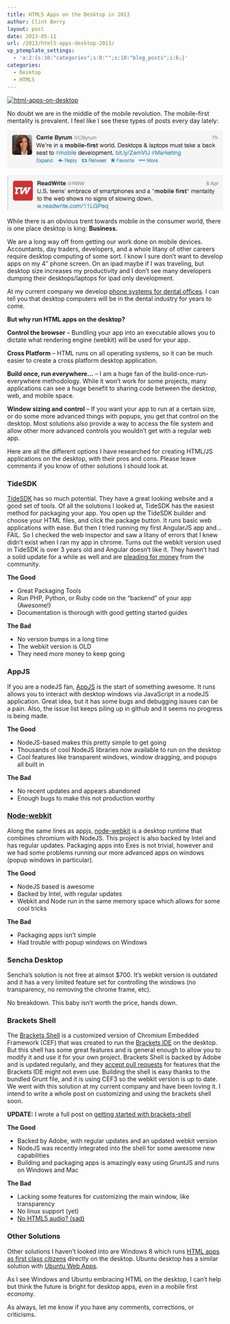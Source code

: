 ```yaml
---
title: HTML5 Apps on the Desktop in 2013
author: Clint Berry
layout: post
date: 2013-05-11
url: /2013/html5-apps-desktop-2013/
vp_ptemplate_settings:
  - 'a:2:{s:10:"categories";s:0:"";s:10:"blog_posts";i:6;}'
categories:
  - Desktop
  - HTML5
---
```

[<img src="http://clintberry.com/images/html-apps-on-desktop.jpg" alt="html-apps-on-desktop" width="379" height="286" class="alignleft size-full wp-image-923" />][1]
  
No doubt we are in the middle of the mobile revolution. The mobile-first mentality is prevalent. I feel like I see these types of posts every day lately:

![Screen Shot 2013-04-22 at 10.34.21 PM](/images/Screen-Shot-2013-04-22-at-10.34.21-PM.png)

![Screen Shot 2013-04-22 at 10.35.34 PM](/images/Screen-Shot-2013-04-22-at-10.35.34-PM.png)

While there is an obvious trent towards mobile in the consumer world, there is one place desktop is king: **Business.**<!--more-->


  
We are a long way off from getting our work done on mobile devices. Accountants, day traders, developers, and a whole litany of other careers require desktop computing of some sort. I know I sure don&#8217;t want to develop apps on my 4&#8243; phone screen. On an ipad maybe if I was traveling, but desktop size increases my productivity and I don&#8217;t see many developers dumping their desktops/laptops for ipad only development.

At my current company we develop <a href="http://getweave.com" title="Dental Phone Systems" target="_blank">phone systems for dental offices</a>. I can tell you that desktop computers will be in the dental industry for years to come.

**But why run HTML apps on the desktop?**

**Control the browser** &#8211; Bundling your app into an executable allows you to dictate what rendering engine (webkit) will be used for your app.

**Cross Platform** &#8211; HTML runs on all operating systems, so it can be much easier to create a cross platform desktop application.

**Build once, run everywhere&#8230;** &#8211; I am a huge fan of the build-once-run-everywhere methodology. While it won&#8217;t work for some projects, many applications can see a huge benefit to sharing code between the desktop, web, and mobile space.

**Window sizing and control** &#8211; If you want your app to run at a certain size, or do some more advanced things with popups, you get that control on the desktop. Most solutions also provide a way to access the file system and allow other more advanced controls you wouldn&#8217;t get with a regular web app.

Here are all the different options I have researched for creating HTML/JS applications on the desktop, with their pros and cons. Please leave comments if you know of other solutions I should look at.

### TideSDK

<a href="http://www.tidesdk.org/" title="TideSDK" target="_blank">TideSDK</a> has so much potential. They have a great looking website and a good set of tools. Of all the solutions I looked at, TideSDK has the easiest method for packaging your app. You open up the TideSDK builder and choose your HTML files, and click the package button. It runs basic web applications with ease. But then I tried running my first AngularJS app and&#8230; FAIL. So I checked the web inspector and saw a litany of errors that I knew didn&#8217;t exist when I ran my app in chrome. Turns out the webkit version used in TideSDK is over 3 years old and Angular doesn&#8217;t like it. They haven&#8217;t had a solid update for a while as well and are <a href="http://www.tidesdk.org/blog/2013/04/11/tidesdk-in-numbers/" title="TideSDK needs money" target="_blank">pleading for money</a> from the community. 

**The Good**

<ul class="list bullet">
 
  
<li>
Great Packaging Tools
</li>
<li>
Run PHP, Python, or Ruby code on the &#8220;backend&#8221; of your app (Awesome!)
</li>
<li>
Documentation is thorough with good getting started guides
</li>
<p>
</ul> 

<p>
<strong>The Bad</strong>
</p>

<ul class="list bullet">
</p> 

<li>
No version bumps in a long time
</li>
<li>
The webkit version is OLD
</li>
<li>
They need more money to keep going
</li>
<p>
</ul> 

<h3>
AppJS
</h3>

<p>
If you are a nodeJS fan, <a href="http://appjs.com/" title="Desktop Apps with HTML" target="_blank">AppJS</a> is the start of something awesome. It runs allows you to interact with desktop windows via JavaScript in a nodeJS application. Great idea, but it has some bugs and debugging issues can be a pain. Also, the issue list keeps piling up in github and it seems no progress is being made.
</p>

<p>
<strong>The Good</strong>
</p>

<ul class="list bullet">
</p> 

<li>
NodeJS-based makes this pretty simple to get going
</li>
<li>
Thousands of cool NodeJS libraries now available to run on the desktop
</li>
<li>
Cool features like transparent windows, window dragging, and popups all built in
</li>
<p>
</ul> 

<p>
<strong>The Bad</strong>
</p>

<ul class="list bullet">
</p> 

<li>
No recent updates and appears abandoned
</li>
<li>
Enough bugs to make this not production worthy
</li>
<p>
</ul> 

<h3>
<a href="https://github.com/rogerwang/node-webkit" title="node-webkit" target="_blank">Node-webkit</a>
</h3>

<p>
Along the same lines as appjs, <a href="https://github.com/rogerwang/node-webkit" title="html apps on the desktop with node-webkit" target="_blank">node-webkit</a> is a desktop runtime that combines chromium with NodeJS. This project is also backed by Intel and has regular updates. Packaging apps into Exes is not trivial, however and we had some problems running our more advanced apps on windows (popup windows in particular).
</p>

<p>
<strong>The Good</strong>
</p>

<ul class="list bullet">
</p> 

<li>
  NodeJS based is awesome
</li>
<li>
  Backed by Intel, with regular updates
</li>
<li>
  Webkit and Node run in the same memory space which allows for some cool tricks
</li>
<p>
</ul> 

<p>
<strong>The Bad</strong>
</p>

<ul class="list bullet">
</p> 

<li>
Packaging apps isn&#8217;t simple
</li>
<li>
Had trouble with popup windows on Windows
</li>
<p>
</ul> 

<h3>
Sencha Desktop
</h3>

<p>
Sencha&#8217;s solution is not free at almsot $700. It&#8217;s webkit version is outdated and it has a very limited feature set for controlling the windows (no transparency, no removing the chrome frame, etc).
</p>

<p>
No breakdown. This baby isn&#8217;t worth the price, hands down.
</p>

<h3>
Brackets Shell
</h3>

<p>
The <a href="https://github.com/adobe/brackets-shell" title="Brackets Shell" target="_blank">Brackets Shell</a> is a customized version of Chromium Embedded Framework (CEF) that was created to run the <a href="http://brackets.io/" title="HTML JavaScript Editor" target="_blank">Brackets IDE</a> on the desktop. But this shell has some great features and is general enough to allow you to modify it and use it for your own project. Brackets Shell is backed by Adobe and is updated regularly, and they <a href="https://github.com/adobe/brackets-shell/pull/231" title="Pull Request for Drag capabilities" target="_blank">accept pull requests</a> for features that the Brackets IDE might not even use. Building the shell is easy thanks to the bundled Grunt file, and it is using CEF3 so the webkit version is up to date. We went with this solution at my current company and have been loving it. I intend to write a whole post on customizing and using the brackets shell soon.
</p>

<p>
<strong>UPDATE:</strong> I wrote a full post on <a href="http://clintberry.com/2013/html5-desktop-apps-with-brackets-shell/" title="Native desktop apps in HTML with Brackets Shell">getting started with brackets-shell</a>
</p>

<p>
<strong>The Good</strong>
</p>

<ul class="list bullet">
</p> 

<li>
Backed by Adobe, with regular updates and an updated webkit version
</li>
<li>
NodeJS was recently integrated into the shell for some awesome new capabilities
</li>
<li>
Building and packaging apps is amazingly easy using GruntJS and runs on Windows and Mac
</li>
<p>
</ul> 

<p>
<strong>The Bad</strong>
</p>

<ul class="list bullet">
</p> 

<li>
Lacking some features for customizing the main window, like transparency
</li>
<li>
No linux support (yet)
</li>
<li>
<a href="https://github.com/adobe/brackets/issues/2389 " title="no html5 audio in brackets shell" target="_blank">No HTML5 audio? (sad)</a>
</li>
<p>
</ul> 

<h3>
Other Solutions
</h3>

<p>
Other solutions I haven&#8217;t looked into are Windows 8 which runs <a href="http://msdn.microsoft.com/en-us/library/windows/apps/br211385.aspx" title="Windows 8 web apps" target="_blank">HTML apps as first class citizens</a> directly on the desktop. Ubuntu desktop has a similar solution with <a href="http://developer.ubuntu.com/resources/technologies/webapps/" title="Ubuntu Web Apps" target="_blank">Ubuntu Web Apps</a>.
</p>

<p>
As I see Windows and Ubuntu embracing HTML on the desktop, I can&#8217;t help but think the future is bright for desktop apps, even in a mobile first economy.
</p>

<p>
As always, let me know if you have any comments, corrections, or criticisms.
</p>

 [1]: http://clintberry.com/images/html-apps-on-desktop.jpg